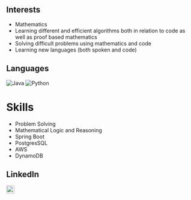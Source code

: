 ## Interests
- Mathematics
- Learning different and efficient algorithms both in relation to code as well as proof based mathematics
- Solving difficult problems using mathematics and code
- Learning new languages (both spoken and code)

## Languages
![Java](https://img.shields.io/badge/-Java-000000?style=flat&logo=java)
![Python](https://img.shields.io/badge/-Python-000000?style=flat&logo=python)

# Skills
- Problem Solving
- Mathematical Logic and Reasoning
- Spring Boot
- PostgresSQL
- AWS
- DynamoDB

## LinkedIn
<a href = "https://www.linkedin.com/in/pablo-rodriguez123">
<img align="left" alt="codeSTACKr | LinkedIn" width="22px" src="https://cdn.jsdelivr.net/npm/simple-icons@v3/icons/linkedin.svg" />
<a/>
